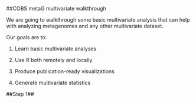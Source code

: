##COBS metaG multivariate walkthrough

We are going to walkthrough some basic multivariate analysis that can help with analyzing metagenomes and any other multivariate dataset.

Our goals are to:

1. Learn basic multivariate analyses

2. Use R both remotely and locally

3. Produce publication-ready visualizations

4. Generate multivariate statistics

##Step 1##
